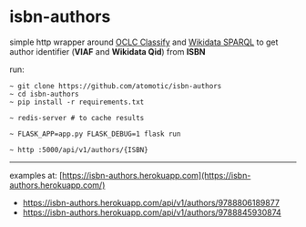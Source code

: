 # isbn-authors
simple http wrapper around [OCLC Classify](http://classify.oclc.org/classify2/api_docs/index.html) and [Wikidata SPARQL](https://query.wikidata.org) to get author identifier (**VIAF** and **Wikidata Qid**) from **ISBN**  

run:

	~ git clone https://github.com/atomotic/isbn-authors
	~ cd isbn-authors
	~ pip install -r requirements.txt
	
	~ redis-server # to cache results
	
	~ FLASK_APP=app.py FLASK_DEBUG=1 flask run

	~ http :5000/api/v1/authors/{ISBN}

---

examples at:
[https://isbn-authors.herokuapp.com](https://isbn-authors.herokuapp.com/)

* https://isbn-authors.herokuapp.com/api/v1/authors/9788806189877
* https://isbn-authors.herokuapp.com/api/v1/authors/9788845930874
